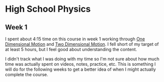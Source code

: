 # High School Physics

## Week 1

I spent about 4:15 time on this course in week 1 working through [One Dimensional Motion](https://github.com/meech-ward/Learning-Projects/issues/1) and [Two Dimensional Motion](https://github.com/meech-ward/Learning-Projects/issues/2). I fell short of my target of at least 5 hours, but I feel good about understanding the content.

I didn't track what I was doing with my time so I'm not sure about how much time was actually spent on videos, notes, practice, etc. This is something I will do for the following weeks to get a better idea of when I might actually complete the course.

